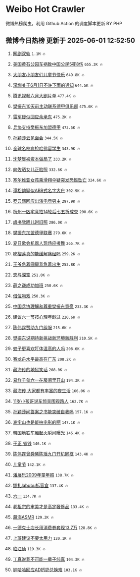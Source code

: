# Weibo Hot Crawler 



微博热榜爬虫，利用 Github Action 的调度脚本更新 BY PHP 


## 微博今日热榜 更新于 2025-06-01 12:52:50 
1. [网剧双轨](https://s.weibo.com/weibo?q=%E7%BD%91%E5%89%A7%E5%8F%8C%E8%BD%A8&t=31&band_rank=1&Refer=top) `1.1M 🔥` 

1. [美国黄石公园车祸致中国公民5死8伤](https://s.weibo.com/weibo?q=%23%E7%BE%8E%E5%9B%BD%E9%BB%84%E7%9F%B3%E5%85%AC%E5%9B%AD%E8%BD%A6%E7%A5%B8%E8%87%B4%E4%B8%AD%E5%9B%BD%E5%85%AC%E6%B0%915%E6%AD%BB8%E4%BC%A4%23&t=31&band_rank=2&Refer=top) `655.3K 🔥` 

1. [大朋友小朋友们儿童节快乐](https://s.weibo.com/weibo?q=%23%E5%A4%A7%E6%9C%8B%E5%8F%8B%E5%B0%8F%E6%9C%8B%E5%8F%8B%E4%BB%AC%E5%84%BF%E7%AB%A5%E8%8A%82%E5%BF%AB%E4%B9%90%23&t=31&band_rank=3&Refer=top) `649.8K 🔥` 

1. [深圳关于6月1日不许下雨的通知](https://s.weibo.com/weibo?q=%23%E6%B7%B1%E5%9C%B3%E5%85%B3%E4%BA%8E6%E6%9C%881%E6%97%A5%E4%B8%8D%E8%AE%B8%E4%B8%8B%E9%9B%A8%E7%9A%84%E9%80%9A%E7%9F%A5%23&t=31&band_rank=4&Refer=top) `644.5K 🔥` 

1. [腾讯视频六月大剧片单](https://s.weibo.com/weibo?q=%23%E8%85%BE%E8%AE%AF%E8%A7%86%E9%A2%91%E5%85%AD%E6%9C%88%E5%A4%A7%E5%89%A7%E7%89%87%E5%8D%95%23&t=31&band_rank=5&Refer=top) `477.4K 🔥` 

1. [樊振东10天前主动联系德甲俱乐部](https://s.weibo.com/weibo?q=%23%E6%A8%8A%E6%8C%AF%E4%B8%9C10%E5%A4%A9%E5%89%8D%E4%B8%BB%E5%8A%A8%E8%81%94%E7%B3%BB%E5%BE%B7%E7%94%B2%E4%BF%B1%E4%B9%90%E9%83%A8%23&t=31&band_rank=6&Refer=top) `475.6K 🔥` 

1. [雷军疑似回应余承东](https://s.weibo.com/weibo?q=%23%E9%9B%B7%E5%86%9B%E7%96%91%E4%BC%BC%E5%9B%9E%E5%BA%94%E4%BD%99%E6%89%BF%E4%B8%9C%23&t=31&band_rank=7&Refer=top) `475.2K 🔥` 

1. [乒协支持樊振东加盟德甲](https://s.weibo.com/weibo?q=%23%E4%B9%92%E5%8D%8F%E6%94%AF%E6%8C%81%E6%A8%8A%E6%8C%AF%E4%B8%9C%E5%8A%A0%E7%9B%9F%E5%BE%B7%E7%94%B2%23&t=31&band_rank=8&Refer=top) `473.5K 🔥` 

1. [孙颖莎云见面会](https://s.weibo.com/weibo?q=%E5%AD%99%E9%A2%96%E8%8E%8E%E4%BA%91%E8%A7%81%E9%9D%A2%E4%BC%9A&t=31&band_rank=9&Refer=top) `344.5K 🔥` 

1. [全球名校疯抢哈佛留学生](https://s.weibo.com/weibo?q=%23%E5%85%A8%E7%90%83%E5%90%8D%E6%A0%A1%E7%96%AF%E6%8A%A2%E5%93%88%E4%BD%9B%E7%95%99%E5%AD%A6%E7%94%9F%23&t=31&band_rank=10&Refer=top) `343.9K 🔥` 

1. [沈梦辰被资本做局了](https://s.weibo.com/weibo?q=%E6%B2%88%E6%A2%A6%E8%BE%B0%E8%A2%AB%E8%B5%84%E6%9C%AC%E5%81%9A%E5%B1%80%E4%BA%86&t=31&band_rank=11&Refer=top) `333.2K 🔥` 

1. [向佐晒女儿正脸照](https://s.weibo.com/weibo?q=%23%E5%90%91%E4%BD%90%E6%99%92%E5%A5%B3%E5%84%BF%E6%AD%A3%E8%84%B8%E7%85%A7%23&t=31&band_rank=12&Refer=top) `332.6K 🔥` 

1. [塞尔维亚女孩乘滑翔伞疑突发恐慌坠亡](https://s.weibo.com/weibo?q=%23%E5%A1%9E%E5%B0%94%E7%BB%B4%E4%BA%9A%E5%A5%B3%E5%AD%A9%E4%B9%98%E6%BB%91%E7%BF%94%E4%BC%9E%E7%96%91%E7%AA%81%E5%8F%91%E6%81%90%E6%85%8C%E5%9D%A0%E4%BA%A1%23&t=31&band_rank=13&Refer=top) `324.6K 🔥` 

1. [谭松韵疑似ABB式名字大户](https://s.weibo.com/weibo?q=%E8%B0%AD%E6%9D%BE%E9%9F%B5%E7%96%91%E4%BC%BCABB%E5%BC%8F%E5%90%8D%E5%AD%97%E5%A4%A7%E6%88%B7&t=31&band_rank=14&Refer=top) `302.9K 🔥` 

1. [罗云熙回应出演电竞男主](https://s.weibo.com/weibo?q=%E7%BD%97%E4%BA%91%E7%86%99%E5%9B%9E%E5%BA%94%E5%87%BA%E6%BC%94%E7%94%B5%E7%AB%9E%E7%94%B7%E4%B8%BB&t=31&band_rank=15&Refer=top) `297.9K 🔥` 

1. [杭州一凶宅竞拍14轮后七五折成交](https://s.weibo.com/weibo?q=%23%E6%9D%AD%E5%B7%9E%E4%B8%80%E5%87%B6%E5%AE%85%E7%AB%9E%E6%8B%8D14%E8%BD%AE%E5%90%8E%E4%B8%83%E4%BA%94%E6%8A%98%E6%88%90%E4%BA%A4%23&t=31&band_rank=16&Refer=top) `290.6K 🔥` 

1. [虞书欣晒儿时旧照](https://s.weibo.com/weibo?q=%23%E8%99%9E%E4%B9%A6%E6%AC%A3%E6%99%92%E5%84%BF%E6%97%B6%E6%97%A7%E7%85%A7%23&t=31&band_rank=17&Refer=top) `286.0K 🔥` 

1. [樊振东加盟德甲联赛](https://s.weibo.com/weibo?q=%23%E6%A8%8A%E6%8C%AF%E4%B8%9C%E5%8A%A0%E7%9B%9F%E5%BE%B7%E7%94%B2%E8%81%94%E8%B5%9B%23&t=31&band_rank=18&Refer=top) `279.6K 🔥` 

1. [夏日歌会机器人现场应援舞](https://s.weibo.com/weibo?q=%23%E5%A4%8F%E6%97%A5%E6%AD%8C%E4%BC%9A%E6%9C%BA%E5%99%A8%E4%BA%BA%E7%8E%B0%E5%9C%BA%E5%BA%94%E6%8F%B4%E8%88%9E%23&t=31&band_rank=19&Refer=top) `265.7K 🔥` 

1. [吃榴莲真的能缓解痛经吗](https://s.weibo.com/weibo?q=%E5%90%83%E6%A6%B4%E8%8E%B2%E7%9C%9F%E7%9A%84%E8%83%BD%E7%BC%93%E8%A7%A3%E7%97%9B%E7%BB%8F%E5%90%97&t=31&band_rank=20&Refer=top) `259.2K 🔥` 

1. [王爷急着圆房我急着出生](https://s.weibo.com/weibo?q=%23%E7%8E%8B%E7%88%B7%E6%80%A5%E7%9D%80%E5%9C%86%E6%88%BF%E6%88%91%E6%80%A5%E7%9D%80%E5%87%BA%E7%94%9F%23&t=31&band_rank=21&Refer=top) `253.8K 🔥` 

1. [恋与深空](https://s.weibo.com/weibo?q=%23%E6%81%8B%E4%B8%8E%E6%B7%B1%E7%A9%BA%23&t=31&band_rank=22&Refer=top) `251.0K 🔥` 

1. [薛之谦成功加班](https://s.weibo.com/weibo?q=%E8%96%9B%E4%B9%8B%E8%B0%A6%E6%88%90%E5%8A%9F%E5%8A%A0%E7%8F%AD&t=31&band_rank=23&Refer=top) `250.6K 🔥` 

1. [借位吻戏](https://s.weibo.com/weibo?q=%E5%80%9F%E4%BD%8D%E5%90%BB%E6%88%8F&t=31&band_rank=24&Refer=top) `250.3K 🔥` 

1. [中国乒协理解和尊重樊振东意愿](https://s.weibo.com/weibo?q=%23%E4%B8%AD%E5%9B%BD%E4%B9%92%E5%8D%8F%E7%90%86%E8%A7%A3%E5%92%8C%E5%B0%8A%E9%87%8D%E6%A8%8A%E6%8C%AF%E4%B8%9C%E6%84%8F%E6%84%BF%23&t=31&band_rank=25&Refer=top) `233.3K 🔥` 

1. [建议六一节按心理年龄过](https://s.weibo.com/weibo?q=%23%E5%BB%BA%E8%AE%AE%E5%85%AD%E4%B8%80%E8%8A%82%E6%8C%89%E5%BF%83%E7%90%86%E5%B9%B4%E9%BE%84%E8%BF%87%23&t=31&band_rank=26&Refer=top) `220.6K 🔥` 

1. [陈伟霆赞助九门组服](https://s.weibo.com/weibo?q=%E9%99%88%E4%BC%9F%E9%9C%86%E8%B5%9E%E5%8A%A9%E4%B9%9D%E9%97%A8%E7%BB%84%E6%9C%8D&t=31&band_rank=27&Refer=top) `215.6K 🔥` 

1. [樊振东说期待新挑战新环境新胜利](https://s.weibo.com/weibo?q=%23%E6%A8%8A%E6%8C%AF%E4%B8%9C%E8%AF%B4%E6%9C%9F%E5%BE%85%E6%96%B0%E6%8C%91%E6%88%98%E6%96%B0%E7%8E%AF%E5%A2%83%E6%96%B0%E8%83%9C%E5%88%A9%23&t=31&band_rank=28&Refer=top) `210.5K 🔥` 

1. [蚊子更喜欢叮体温高的人吗](https://s.weibo.com/weibo?q=%E8%9A%8A%E5%AD%90%E6%9B%B4%E5%96%9C%E6%AC%A2%E5%8F%AE%E4%BD%93%E6%B8%A9%E9%AB%98%E7%9A%84%E4%BA%BA%E5%90%97&t=31&band_rank=29&Refer=top) `208.6K 🔥` 

1. [赛龙舟水平最高在广东](https://s.weibo.com/weibo?q=%E8%B5%9B%E9%BE%99%E8%88%9F%E6%B0%B4%E5%B9%B3%E6%9C%80%E9%AB%98%E5%9C%A8%E5%B9%BF%E4%B8%9C&t=31&band_rank=30&Refer=top) `208.2K 🔥` 

1. [藏海传的地狱笑话](https://s.weibo.com/weibo?q=%E8%97%8F%E6%B5%B7%E4%BC%A0%E7%9A%84%E5%9C%B0%E7%8B%B1%E7%AC%91%E8%AF%9D&t=31&band_rank=31&Refer=top) `208.0K 🔥` 

1. [易烊千玺六一在房间里开山](https://s.weibo.com/weibo?q=%23%E6%98%93%E7%83%8A%E5%8D%83%E7%8E%BA%E5%85%AD%E4%B8%80%E5%9C%A8%E6%88%BF%E9%97%B4%E9%87%8C%E5%BC%80%E5%B1%B1%23&t=31&band_rank=32&Refer=top) `194.3K 🔥` 

1. [藏海传 大家都有丰富的夜生活](https://s.weibo.com/weibo?q=%E8%97%8F%E6%B5%B7%E4%BC%A0%20%E5%A4%A7%E5%AE%B6%E9%83%BD%E6%9C%89%E4%B8%B0%E5%AF%8C%E7%9A%84%E5%A4%9C%E7%94%9F%E6%B4%BB&t=31&band_rank=33&Refer=top) `166.0K 🔥` 

1. [11岁小孩哥说车惊呆围观路人](https://s.weibo.com/weibo?q=%2311%E5%B2%81%E5%B0%8F%E5%AD%A9%E5%93%A5%E8%AF%B4%E8%BD%A6%E6%83%8A%E5%91%86%E5%9B%B4%E8%A7%82%E8%B7%AF%E4%BA%BA%23&t=31&band_rank=34&Refer=top) `162.7K 🔥` 

1. [孙颖莎问答案之书能突破自我吗](https://s.weibo.com/weibo?q=%23%E5%AD%99%E9%A2%96%E8%8E%8E%E9%97%AE%E7%AD%94%E6%A1%88%E4%B9%8B%E4%B9%A6%E8%83%BD%E7%AA%81%E7%A0%B4%E8%87%AA%E6%88%91%E5%90%97%23&t=31&band_rank=35&Refer=top) `157.1K 🔥` 

1. [哀牢山也是能拍电影的啊](https://s.weibo.com/weibo?q=%E5%93%80%E7%89%A2%E5%B1%B1%E4%B9%9F%E6%98%AF%E8%83%BD%E6%8B%8D%E7%94%B5%E5%BD%B1%E7%9A%84%E5%95%8A&t=31&band_rank=36&Refer=top) `147.1K 🔥` 

1. [韩国地铁车厢起火瞬间曝光](https://s.weibo.com/weibo?q=%23%E9%9F%A9%E5%9B%BD%E5%9C%B0%E9%93%81%E8%BD%A6%E5%8E%A2%E8%B5%B7%E7%81%AB%E7%9E%AC%E9%97%B4%E6%9B%9D%E5%85%89%23&t=31&band_rank=37&Refer=top) `146.4K 🔥` 

1. [于正 省钱](https://s.weibo.com/weibo?q=%E4%BA%8E%E6%AD%A3%20%E7%9C%81%E9%92%B1&t=31&band_rank=38&Refer=top) `146.1K 🔥` 

1. [陈伟霆曾舜晞陈瑶九门开机同框](https://s.weibo.com/weibo?q=%23%E9%99%88%E4%BC%9F%E9%9C%86%E6%9B%BE%E8%88%9C%E6%99%9E%E9%99%88%E7%91%B6%E4%B9%9D%E9%97%A8%E5%BC%80%E6%9C%BA%E5%90%8C%E6%A1%86%23&t=31&band_rank=39&Refer=top) `143.4K 🔥` 

1. [儿童节](https://s.weibo.com/weibo?q=%E5%84%BF%E7%AB%A5%E8%8A%82&t=31&band_rank=40&Refer=top) `142.1K 🔥` 

1. [潘展乐2009年童年照](https://s.weibo.com/weibo?q=%23%E6%BD%98%E5%B1%95%E4%B9%902009%E5%B9%B4%E7%AB%A5%E5%B9%B4%E7%85%A7%23&t=31&band_rank=41&Refer=top) `138.7K 🔥` 

1. [娜扎labubu拆盲盒](https://s.weibo.com/weibo?q=%23%E5%A8%9C%E6%89%8Elabubu%E6%8B%86%E7%9B%B2%E7%9B%92%23&t=31&band_rank=42&Refer=top) `137.4K 🔥` 

1. [六一](https://s.weibo.com/weibo?q=%E5%85%AD%E4%B8%80&t=31&band_rank=43&Refer=top) `134.7K 🔥` 

1. [老祖宗的审美才是高定奢侈品](https://s.weibo.com/weibo?q=%E8%80%81%E7%A5%96%E5%AE%97%E7%9A%84%E5%AE%A1%E7%BE%8E%E6%89%8D%E6%98%AF%E9%AB%98%E5%AE%9A%E5%A5%A2%E4%BE%88%E5%93%81&t=31&band_rank=44&Refer=top) `133.4K 🔥` 

1. [藏海ASMR](https://s.weibo.com/weibo?q=%E8%97%8F%E6%B5%B7ASMR&t=31&band_rank=45&Refer=top) `129.2K 🔥` 

1. [一德克士店长用消费券套现13.7万](https://s.weibo.com/weibo?q=%23%E4%B8%80%E5%BE%B7%E5%85%8B%E5%A3%AB%E5%BA%97%E9%95%BF%E7%94%A8%E6%B6%88%E8%B4%B9%E5%88%B8%E5%A5%97%E7%8E%B013.7%E4%B8%87%23&t=31&band_rank=46&Refer=top) `128.8K 🔥` 

1. [上班建议不要太用力](https://s.weibo.com/weibo?q=%E4%B8%8A%E7%8F%AD%E5%BB%BA%E8%AE%AE%E4%B8%8D%E8%A6%81%E5%A4%AA%E7%94%A8%E5%8A%9B&t=31&band_rank=47&Refer=top) `120.1K 🔥` 

1. [临江仙](https://s.weibo.com/weibo?q=%E4%B8%B4%E6%B1%9F%E4%BB%99&t=31&band_rank=48&Refer=top) `119.3K 🔥` 

1. [丁真说我不可能一辈子纯真](https://s.weibo.com/weibo?q=%E4%B8%81%E7%9C%9F%E8%AF%B4%E6%88%91%E4%B8%8D%E5%8F%AF%E8%83%BD%E4%B8%80%E8%BE%88%E5%AD%90%E7%BA%AF%E7%9C%9F&t=31&band_rank=49&Refer=top) `104.3K 🔥` 

1. [娃哈哈回应AD钙奶兑换难](https://s.weibo.com/weibo?q=%23%E5%A8%83%E5%93%88%E5%93%88%E5%9B%9E%E5%BA%94AD%E9%92%99%E5%A5%B6%E5%85%91%E6%8D%A2%E9%9A%BE%23&t=31&band_rank=50&Refer=top) `103.1K 🔥` 

